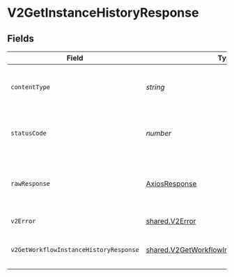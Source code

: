 # V2GetInstanceHistoryResponse


## Fields

| Field                                                                                                      | Type                                                                                                       | Required                                                                                                   | Description                                                                                                |
| ---------------------------------------------------------------------------------------------------------- | ---------------------------------------------------------------------------------------------------------- | ---------------------------------------------------------------------------------------------------------- | ---------------------------------------------------------------------------------------------------------- |
| `contentType`                                                                                              | *string*                                                                                                   | :heavy_check_mark:                                                                                         | HTTP response content type for this operation                                                              |
| `statusCode`                                                                                               | *number*                                                                                                   | :heavy_check_mark:                                                                                         | HTTP response status code for this operation                                                               |
| `rawResponse`                                                                                              | [AxiosResponse](https://axios-http.com/docs/res_schema)                                                    | :heavy_minus_sign:                                                                                         | Raw HTTP response; suitable for custom response parsing                                                    |
| `v2Error`                                                                                                  | [shared.V2Error](../../models/shared/v2error.md)                                                           | :heavy_minus_sign:                                                                                         | General error                                                                                              |
| `v2GetWorkflowInstanceHistoryResponse`                                                                     | [shared.V2GetWorkflowInstanceHistoryResponse](../../models/shared/v2getworkflowinstancehistoryresponse.md) | :heavy_minus_sign:                                                                                         | The workflow instance history                                                                              |